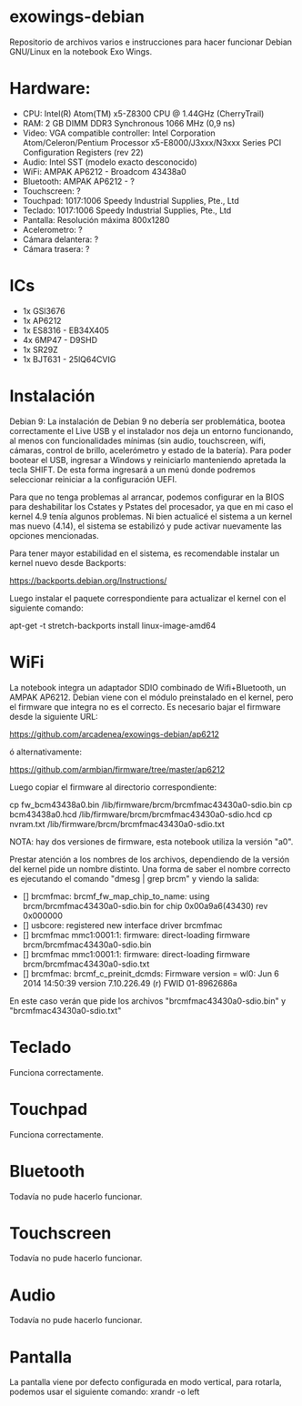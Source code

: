 # exowings-debian
Repositorio de archivos varios e instrucciones para hacer funcionar Debian GNU/Linux en la notebook Exo Wings.


Hardware:
=========
- CPU: Intel(R) Atom(TM) x5-Z8300  CPU @ 1.44GHz (CherryTrail)
- RAM: 2 GB DIMM DDR3 Synchronous 1066 MHz (0,9 ns)
- Video: VGA compatible controller: Intel Corporation Atom/Celeron/Pentium Processor x5-E8000/J3xxx/N3xxx Series PCI Configuration Registers (rev 22)
- Audio: Intel SST (modelo exacto desconocido)
- WiFi: AMPAK AP6212 - Broadcom 43438a0
- Bluetooth: AMPAK AP6212 - ?
- Touchscreen: ?
- Touchpad: 1017:1006 Speedy Industrial Supplies, Pte., Ltd
- Teclado: 1017:1006 Speedy Industrial Supplies, Pte., Ltd
- Pantalla: Resolución máxima 800x1280
- Acelerometro: ?
- Cámara delantera: ?
- Cámara trasera: ?

ICs
===
- 1x GSl3676
- 1x AP6212
- 1x ES8316 - EB34X405
- 4x 6MP47 - D9SHD
- 1x SR29Z
- 1x BJT631 - 25lQ64CVIG

Instalación
=========== 
Debian 9: La instalación de Debian 9 no debería ser problemática, bootea correctamente el Live USB y el instalador nos deja un entorno funcionando, al menos con funcionalidades mínimas (sin audio, touchscreen, wifi, cámaras, control de brillo, acelerómetro y estado de la batería).
Para poder bootear el USB, ingresar a Windows y reiniciarlo manteniendo apretada la tecla SHIFT. De esta forma ingresará a un menú donde podremos seleccionar reiniciar a la configuración UEFI.

Para que no tenga problemas al arrancar, podemos configurar en la BIOS para deshabilitar los Cstates y Pstates del procesador, ya que en mi caso el kernel 4.9 tenía algunos problemas. Ni bien actualicé el sistema a un kernel mas nuevo (4.14), el sistema se estabilizó y pude activar nuevamente las opciones mencionadas.


Para tener mayor estabilidad en el sistema, es recomendable instalar un kernel nuevo desde Backports:

https://backports.debian.org/Instructions/

Luego instalar el paquete correspondiente para actualizar el kernel con el siguiente comando:

apt-get -t stretch-backports install linux-image-amd64


WiFi
====
La notebook integra un adaptador SDIO combinado de Wifi+Bluetooth, un AMPAK AP6212. Debian viene con el módulo preinstalado en el kernel, pero el firmware que integra no es el correcto. Es necesario bajar el firmware desde la siguiente URL:

https://github.com/arcadenea/exowings-debian/ap6212

ó alternativamente:

https://github.com/armbian/firmware/tree/master/ap6212

Luego copiar el firmware al directorio correspondiente:

cp fw_bcm43438a0.bin /lib/firmware/brcm/brcmfmac43430a0-sdio.bin
cp bcm43438a0.hcd /lib/firmware/brcm/brcmfmac43430a0-sdio.hcd
cp nvram.txt /lib/firmware/brcm/brcmfmac43430a0-sdio.txt

NOTA: hay dos versiones de firmware, esta notebook utiliza la versión "a0".

Prestar atención a los nombres de los archivos, dependiendo de la versión del kernel pide un nombre distinto. Una forma de saber el nombre correcto es ejecutando el comando "dmesg | grep brcm" y viendo la salida:

- [] brcmfmac: brcmf_fw_map_chip_to_name: using brcm/brcmfmac43430a0-sdio.bin for chip 0x00a9a6(43430) rev 0x000000
- [] usbcore: registered new interface driver brcmfmac
- [] brcmfmac mmc1:0001:1: firmware: direct-loading firmware brcm/brcmfmac43430a0-sdio.bin
- [] brcmfmac mmc1:0001:1: firmware: direct-loading firmware brcm/brcmfmac43430a0-sdio.txt
- [] brcmfmac: brcmf_c_preinit_dcmds: Firmware version = wl0: Jun  6 2014 14:50:39 version 7.10.226.49 (r) FWID 01-8962686a

En este caso verán que pide los archivos "brcmfmac43430a0-sdio.bin" y "brcmfmac43430a0-sdio.txt"

Teclado
=======
Funciona correctamente.


Touchpad
========
Funciona correctamente.

Bluetooth
=========
Todavía no pude hacerlo funcionar.


Touchscreen
===========
Todavía no pude hacerlo funcionar.


Audio
=====
Todavía no pude hacerlo funcionar.


Pantalla
========
La pantalla viene por defecto configurada en modo vertical, para rotarla, podemos usar el siguiente comando: xrandr -o left

